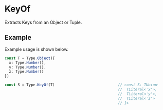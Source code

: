 # KeyOf

Extracts Keys from an Object or Tuple.

## Example

Example usage is shown below. 

```typescript
const T = Type.Object({
  x: Type.Number(),
  y: Type.Number(),
  z: Type.Number()
})

const S = Type.KeyOf(T)                             // const S: TUnion<[
                                                    //  TLiteral<'x'>,
                                                    //  TLiteral<'y'>,
                                                    //  TLiteral<'z'>
                                                    // ]>
```